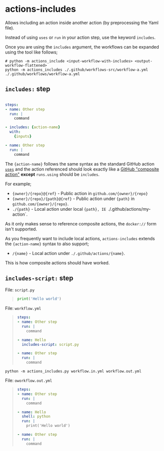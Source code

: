 # actions-includes

Allows including an action inside another action (by preprocessing the Yaml file).

Instead of using `uses` or `run` in your action step, use the keyword `includes`.

Once you are using the `includes` argument, the workflows can be expanded using
the tool like follows;
```
# python -m actions_include <input-workflow-with-includes> <output-workflow-flattened>
python -m actions_includes ./.github/workflows-src/workflow-a.yml ./.github/workflows/workflow-a.yml
```

## `includes:` step

```yaml

steps:
- name: Other step
  run: |
    command

- includes: {action-name}
  with:
    {inputs}

- name: Other step
  run: |
    command
```

The `{action-name}` follows the same syntax as the standard GitHub action
[`uses`](https://docs.github.com/en/actions/reference/workflow-syntax-for-github-actions#jobsjob_idstepsuses)
and the action referenced should look exactly like a
[GitHub "composite action"](https://docs.github.com/en/actions/creating-actions/creating-a-composite-run-steps-action)
**except** `runs.using` should be `includes`.

For example;
 - `{owner}/{repo}@{ref}` - Public action in `github.com/{owner}/{repo}`
 - `{owner}/{repo}/{path}@{ref}` - Public action under `{path}` in
   `github.com/{owner}/{repo}`.
 - `./{path}` - Local action under local `{path}, IE `./.github/actions/my-action`.

As it only makes sense to reference composite actions, the `docker://` form isn't supported.

As you frequently want to include local actions, `actions-includes` extends the
`{action-name}` syntax to also support;

 - `/{name}` - Local action under `./.github/actions/{name}`.

This is how composite actions should have worked.

## `includes-script:` step

File: `script.py`
> ```python
> print('Hello world')
> ```

File: `workflow.yml`
> ```yaml
> steps:
> - name: Other step
>   run: |
>     command
>
> - name: Hello
>   includes-script: script.py
>
> - name: Other step
>   run: |
>     command
> ```

`python -m actions_includes.py workflow.in.yml workflow.out.yml`

File: `oworkflow.out.yml`
> ```yaml
> steps:
> - name: Other step
>   run: |
>     command
> 
> - name: Hello
>   shell: python
>   run: |
>     print('Hello world')
> 
> - name: Other step
>   run: |
>     command
> ```
